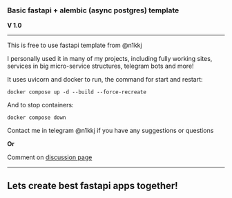### **Basic fastapi + alembic (async postgres) template**

__V 1.0__

----

This is free to use fastapi template from @n1kkj

I personally used it in many of my projects, including fully working sites, services in big micro-service structures, telegram bots and more!

It uses uvicorn and docker to run, the command for start and restart:

```
docker compose up -d --build --force-recreate
```

And to stop containers:
```
docker compose down
```

Contact me in telegram @n1kkj if you have any suggestions or questions

**Or**

Comment on [discussion page](https://github.com/n1kkj/fastapi-template/discussions/1)

----

## Lets create best fastapi apps together!

